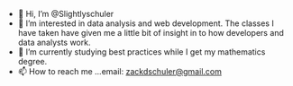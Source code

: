 - 👋 Hi, I’m @Slightlyschuler
- 👀 I’m interested in data analysis and web development. The classes I have taken have given me a little bit of insight in to how developers and data analysts work.
- 🌱 I’m currently studying best practices while I get my mathematics degree.
- 📫 How to reach me ...email: zackdschuler@gmail.com

<!---
Slightlyschuler/Slightlyschuler is a ✨ special ✨ repository because its `README.md` (this file) appears on your GitHub profile.
You can click the Preview link to take a look at your changes.
--->
